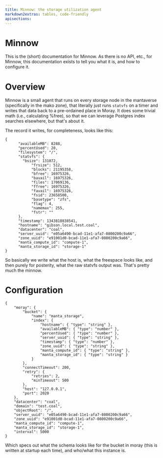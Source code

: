 ```yaml
---
title: Minnow: the storage utilization agent
markdown2extras: tables, code-friendly
apisections:
---
```

<!--
    This Source Code Form is subject to the terms of the Mozilla Public
    License, v. 2.0. If a copy of the MPL was not distributed with this
    file, You can obtain one at http://mozilla.org/MPL/2.0/.
-->

<!--
    Copyright (c) 2014, Joyent, Inc.
-->

# Minnow

This is the (short) documentation for Minnow.  As there is no API, etc., for
Minnow, this documentation exists to tell you what it is, and how to configure
it.

# Overview

Minnow is a small agent that runs on every storage node in the mantaverse
(specifically in the mako zone), that literally just runs `statvfs` on a timer
and writes that data back to a pre-ordained place in Moray.  It does some
trivial math (i.e., calculating %free), so that we can leverage Postgres index
searches elsewhere, but that's about it.

The record it writes, for completeness, looks like this:

    {
          "availableMB": 8288,
          "percentUsed": 20,
          "filesystem": "/",
          "statvfs": {
            "bsize": 131072,
                "frsize": 512,
                "blocks": 21195358,
                "bfree": 16975326,
                "bavail": 16975326,
                "files": 17069136,
                "ffree": 16975326,
                "favail": 16975326,
                "fsid": 23658500,
                "basetype": "zfs",
                "flag": 4,
                "namemax": 255,
                "fstr": ""
          },
          "timestamp": 1343818838541,
          "hostname": "gibson.local.test.coal",
          "datacenter": "coal",
          "server_uuid": "e05a6490-bcad-11e1-afa7-0800200c9a66",
          "zone_uuid": "e91001d0-bcad-11e1-afa7-0800200c9a66",
          "manta_compute_id": "compute-1",
          "manta_storage_id": "storage-1"
    }

So basically we write what the host is, what the freespace looks like, and then
purely for posterity, what the raw statvfs output was.  That's pretty much
the minnow.

# Configuration

    {
        "moray": {
            "bucket": {
                "name": "manta_storage",
                "index": {
                    "hostname": { "type": "string" },
                    "availableMB": { "type": "number" },
                    "percentUsed": { "type": "number" },
                    "server_uuid": { "type": "string" },
                    "timestamp": { "type": "number" },
                    "zone_uuid": { "type": "string" },
                    "manta_compute_id": { "type": "string" },
                    "manta_storage_id": { "type": "string" }
                }
            },
            "connectTimeout": 200,
            "retry": {
                "retries": 2,
                "minTimeout": 500
            },
            "host": "127.0.0.1",
            "port": 2020
        },
        "datacenter": "coal",
        "domain": "test.coal",
        "objectRoot": "/",
        "server_uuid": "e05a6490-bcad-11e1-afa7-0800200c9a66",
        "zone_uuid": "e91001d0-bcad-11e1-afa7-0800200c9a66",
        "manta_compute_id": "compute-1",
        "manta_storage_id": "storage-1",
        "interval": 5000
    }

Which specs out what the schema looks like for the bucket in moray (this is
written at startup each time), and who/what this instance is.
